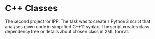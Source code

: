 # C++ Classes
The second project for IPP.
The task was to create a Python 3 script that analyses given code in simplified C++11 syntax.
The script creates class dependency tree or details about chosen class in XML format.
